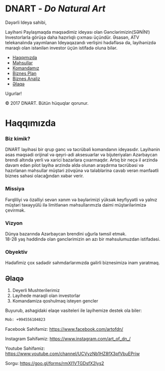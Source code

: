 # DNART - _Do Natural Art_

Dəyərli Ideya sahibi,

Layihəni Paylaşmaqda məqsədimiz ideyası olan Gənclərimizin(SƏNİN!) Investorlarla görüşə daha hazırlıqlı çıxması üçündür.
Əsasən, ATV telekanalında yayımlanan Ideyaqazandı verlişini hədəfləsə də, layihənizdə maraqlı olan istənilən investor üçün istifadə oluna bilər.

- [Haqqımızda](#haqqımızda)
- [Məhsullar](/Mehsullar/README.md#məhsullar)
- [Komandamız](/Komanda)
- [Biznes Plan ](/BiznesPlan)
- [Biznes Analiz](/BiznesAnaliz)
- [Əlaqə](#Əlaqə)

Ugurlar! <br /> 

© 2017 DNART. Bütün hüquqlar qorunur.

# Haqqımızda

### Biz kimik?

DNART layihəsi bir qrup gənc və təcrübəli komandanın ideyasıdır. Layihənin əsas məqsədi orijinal və qeyri-adi aksesuarlar və bijuteriyaları Azərbaycan brendi altında yerli və xarici bazarlara çıxarmaqdır. Artıq bir neçə il ərzində davam edən pilot layihə ərzində əldə olunan araşdırma təcrübəsi və hazırlanan məhsullar müştəri zövqünə və tələblərinə cavab verən mənfəətli biznes sahəsi olacağından xəbər verir. 

### Missiya
Fərqliliyi və özəlliyi sevən xanım və bəylərimizi yüksək keyfiyyətli və yalnız müştəri təxəyyülü ilə limitlənən məhsullarımızla daimi müştərilərimizə çevirmək.

### Vizyon
Dünya bazarında Azərbaycan brendini uğurla təmsil etmək. <br /> 
18-28 yaş həddində olan gənclərimizin ən azı bir məhsulumuzdan istifadəsi.

### Obyektiv
Hədəfimiz çox sadədir səhmdarlarımızda  gəlirli biznesimizə inam yaratmaq.


## Əlaqə

1. Deyerli Mushterilerimiz
2. Layihede maraqli olan investorlar
3. Komandamiza qoshulmaq isteyen gencler

Buyurub, ashagidaki elaqe vasiteleri ile layihemize destek ola biler:

```bash
Mob: +994556104823

```

Facebook Səhifəmiz:
https://www.facebook.com/artofdn/

Instagram Səhifəmiz:
https://www.instagram.com/art_of_dn_/

Youtube Səhifəmiz:
https://www.youtube.com/channel/UCVyzNb1HZ8fX3pfVbuEPriw

Sorgu: https://goo.gl/forms/rmXI1VTGDsfX2lys2
